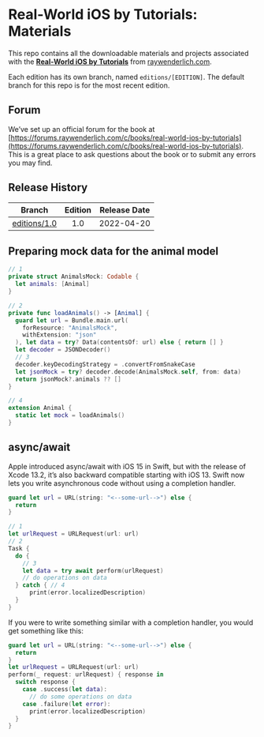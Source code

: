# Real-World iOS by Tutorials: Materials


This repo contains all the downloadable materials and projects associated with the **[Real-World iOS by Tutorials](https://www.raywenderlich.com/books/real-world-ios-by-tutorials)** from [raywenderlich.com](https://www.raywenderlich.com).

Each edition has its own branch, named `editions/[EDITION]`. The default branch for this repo is for the most recent edition.

## Forum

We’ve set up an official forum for the book at [https://forums.raywenderlich.com/c/books/real-world-ios-by-tutorials](https://forums.raywenderlich.com/c/books/real-world-ios-by-tutorials). This is a great place to ask questions about the book or to submit any errors you may find.

## Release History

| Branch                                                                            | Edition | Release Date |
| --------------------------------------------------------------------------------- |:-------:|:------------:|
| [editions/1.0](https://github.com/raywenderlich/rwi-materials/tree/editions/1.0) | 1.0     | 2022-04-20   |


## Preparing mock data for the animal model
```swift
// 1
private struct AnimalsMock: Codable {
  let animals: [Animal]
}

// 2
private func loadAnimals() -> [Animal] {
  guard let url = Bundle.main.url(
    forResource: "AnimalsMock",
    withExtension: "json"
  ), let data = try? Data(contentsOf: url) else { return [] }
  let decoder = JSONDecoder()
  // 3
  decoder.keyDecodingStrategy = .convertFromSnakeCase
  let jsonMock = try? decoder.decode(AnimalsMock.self, from: data)
  return jsonMock?.animals ?? []
}

// 4
extension Animal {
  static let mock = loadAnimals()
}
```

## async/await
Apple introduced async/await with iOS 15 in Swift, but with the release of Xcode 13.2, it’s also backward compatible starting with iOS 13. Swift now lets you write asynchronous code without using a completion handler. 

```swift
guard let url = URL(string: "<--some-url-->") else {
  return
}

// 1
let urlRequest = URLRequest(url: url)
// 2
Task {
  do {
    // 3
    let data = try await perform(urlRequest)
    // do operations on data
  } catch { // 4
      print(error.localizedDescription)
  }
}
```

If you were to write something similar with a completion handler, you would get something like this:
```swift
guard let url = URL(string: "<--some-url-->") else {
  return
}
let urlRequest = URLRequest(url: url)
perform(_ request: urlRequest) { response in
  switch response {
    case .success(let data):
      // do some operations on data
    case .failure(let error):
      print(error.localizedDescription)
  }
}

```


